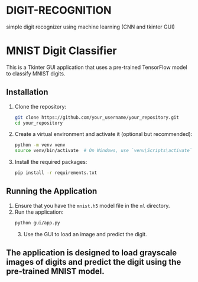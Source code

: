 # DIGIT-RECOGNITION
simple digit recognizer using machine learning (CNN and tkinter GUI)
# MNIST Digit Classifier
This is a Tkinter GUI application that uses a pre-trained TensorFlow model to classify MNIST digits.
## Installation
1. Clone the repository:
    ```bash
    git clone https://github.com/your_username/your_repository.git
    cd your_repository
    ```
2. Create a virtual environment and activate it (optional but recommended):
    ```bash
    python -m venv venv
    source venv/bin/activate  # On Windows, use `venv\Scripts\activate`
    ```
3. Install the required packages:
    ```bash
    pip install -r requirements.txt
    ```
## Running the Application
1. Ensure that you have the `mnist.h5` model file in the `ml` directory.
2. Run the application:
    ```bash
    python gui/app.py
    ```
    3. Use the GUI to load an image and predict the digit.

## The application is designed to load grayscale images of digits and predict the digit using the pre-trained MNIST model.

